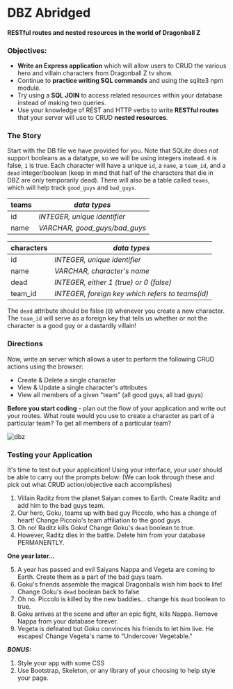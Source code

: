 # DBZ Abridged

#### RESTful routes and nested resources in the world of Dragonball Z

### Objectives:

- **Write an Express application** which will allow users to CRUD the various hero and villain characters from Dragonball Z tv show.
- Continue to **practice writing SQL commands** and using the sqlite3 npm module.
- Try using a **SQL JOIN** to access related resources within your database instead of making two queries.
- Use your knowledge of REST and HTTP verbs to write **RESTful routes** that your server will use to CRUD **nested resources**.

### The Story

Start with the DB file we have provided for you. Note that SQLite does *not* support booleans as a datatype, so we will be using integers instead. `0` is false, `1` is true. Each character will have a unique `id`, a `name`, a `team_id`, and a `dead` integer/boolean (keep in mind that half of the characters that die in DBZ are only temporarily dead). There will also be a table called `teams`, which will help track `good_guys` and `bad_guys`.

| teams | *data types* |
| ---- | ------------ |
| id | *INTEGER, unique identifier* |
| name | *VARCHAR, good_guys/bad_guys* |

| characters | *data types* |
| ---- | ------------ |
| id | *INTEGER, unique identifier* |
| name | *VARCHAR, character's name* |
| dead | *INTEGER, either 1 (true) or 0 (false)* |
| team_id | *INTEGER, foreign key which refers to teams(id)* |

The `dead` attribute should be false (`0`) whenever you create a new character. The `team_id` will serve as a foreign key that tells us whether or not the character is a good guy or a dastardly villain!

### Directions

Now, write an server which allows a user to perform the following CRUD actions using the browser:
  - Create & Delete a single character
  - View & Update a single character's attributes
  - View all members of a given "team" (all good guys, all bad guys)

**Before you start coding** - plan out the flow of your application and write out your routes. What route would you use to create a character as part of a particular team? To get all members of a particular team?

![dbz](http://media.giphy.com/media/mp0MD85ur1yOQ/giphy.gif)

### Testing your Application

It's time to test out your application! Using your interface, your user should be able to carry out the prompts below:
(We can look through these and pick out what CRUD action/objective each accomplishes)

1. Villain Raditz from the planet Saiyan comes to Earth. Create Raditz and add him to the bad guys team.
2. Our hero, Goku, teams up with bad guy Piccolo, who has a change of heart! Change Piccolo's team affiliation to the good guys.
3. Oh no! Raditz kills Goku! Change Goku's `dead` boolean to true.
4. However, Raditz dies in the battle. Delete him from your database PERMANENTLY.

**One year later...**

5. A year has passed and evil Saiyans Nappa and Vegeta are coming to Earth. Create them as a part of the bad guys team.
6. Goku's friends assemble the magical Dragonballs wish him back to life! Change Goku's `dead` boolean back to false
7. Oh no. Piccolo is killed by the new baddies... change his `dead` boolean to true.
8. Goku arrives at the scene and after an epic fight, kills Nappa. Remove Nappa from your database forever.
9. Vegeta is defeated but Goku convinces his friends to let him live. He escapes! Change Vegeta's name to "Undercover Vegetable."


***BONUS:***

1. Style your app with some CSS
2. Use Bootstrap, Skeleton, or any library of your choosing to help style your page.
